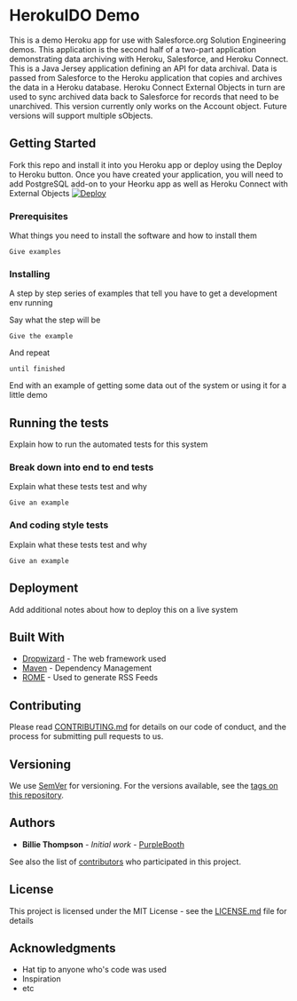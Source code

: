 # HerokuIDO Demo

This is a demo Heroku app for use with Salesforce.org Solution Engineering demos. This application is the second half of a two-part application demonstrating data archiving with Heroku, Salesforce, and Heroku Connect. This is a Java Jersey application defining an API for data archival. 
Data is passed from Salesforce to the Heroku application that copies and archives the data in a Heroku database. Heroku Connect External Objects in turn are used to sync archived data back to Salesforce for records that need to be unarchived.
This version currently only works on the Account object. Future versions will support multiple sObjects.

## Getting Started

Fork this repo and install it into you Heroku app or deploy using the Deploy to Heroku button. Once you have created your application, you will need to add PostgreSQL add-on to your Heorku app as well as Heroku Connect with External Objects
[![Deploy](https://www.herokucdn.com/deploy/button.svg)](https://heroku.com/deploy?template=https://github.com/rupton/HerokuIDODemo)

### Prerequisites

What things you need to install the software and how to install them

```
Give examples
```

### Installing

A step by step series of examples that tell you have to get a development env running

Say what the step will be

```
Give the example
```

And repeat

```
until finished
```

End with an example of getting some data out of the system or using it for a little demo

## Running the tests

Explain how to run the automated tests for this system

### Break down into end to end tests

Explain what these tests test and why

```
Give an example
```

### And coding style tests

Explain what these tests test and why

```
Give an example
```

## Deployment

Add additional notes about how to deploy this on a live system

## Built With

* [Dropwizard](http://www.dropwizard.io/1.0.2/docs/) - The web framework used
* [Maven](https://maven.apache.org/) - Dependency Management
* [ROME](https://rometools.github.io/rome/) - Used to generate RSS Feeds

## Contributing

Please read [CONTRIBUTING.md](https://gist.github.com/PurpleBooth/b24679402957c63ec426) for details on our code of conduct, and the process for submitting pull requests to us.

## Versioning

We use [SemVer](http://semver.org/) for versioning. For the versions available, see the [tags on this repository](https://github.com/your/project/tags). 

## Authors

* **Billie Thompson** - *Initial work* - [PurpleBooth](https://github.com/PurpleBooth)

See also the list of [contributors](https://github.com/your/project/contributors) who participated in this project.

## License

This project is licensed under the MIT License - see the [LICENSE.md](LICENSE.md) file for details

## Acknowledgments

* Hat tip to anyone who's code was used
* Inspiration
* etc
